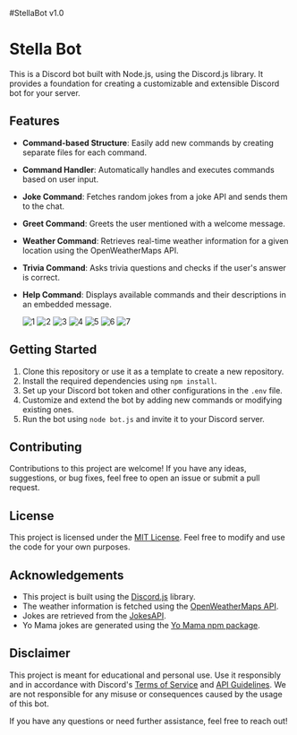 #StellaBot v1.0


# Stella Bot

This is a Discord bot built with Node.js, using the Discord.js library. It provides a foundation for creating a customizable and extensible Discord bot for your server.

## Features

- **Command-based Structure**: Easily add new commands by creating separate files for each command.
- **Command Handler**: Automatically handles and executes commands based on user input.
- **Joke Command**: Fetches random jokes from a joke API and sends them to the chat.
- **Greet Command**: Greets the user mentioned with a welcome message.
- **Weather Command**: Retrieves real-time weather information for a given location using the OpenWeatherMaps API.
- **Trivia Command**: Asks trivia questions and checks if the user's answer is correct.
- **Help Command**: Displays available commands and their descriptions in an embedded message.

  ![1](https://github.com/Shashank519915/StellaBot/assets/120128150/6e83789b-9489-4f53-bd2f-2e6b74e493d6)
  ![2](https://github.com/Shashank519915/StellaBot/assets/120128150/1a825a1a-8d43-4a67-87e1-5a9ff1b3b4ff)
  ![3](https://github.com/Shashank519915/StellaBot/assets/120128150/325d1d40-00e9-4c59-8fe2-ea667202c991)
  ![4](https://github.com/Shashank519915/StellaBot/assets/120128150/9fc7a140-3d1f-485a-8ab7-f34f588fe074)
  ![5](https://github.com/Shashank519915/StellaBot/assets/120128150/6799b3b1-e3d7-452e-920c-7abdea8b4075)
  ![6](https://github.com/Shashank519915/StellaBot/assets/120128150/c2257971-9fa5-44dd-b13b-475f5a22f8b8)
  ![7](https://github.com/Shashank519915/StellaBot/assets/120128150/c948026c-b491-4bb1-9dea-a4202259f164)

## Getting Started

1. Clone this repository or use it as a template to create a new repository.
2. Install the required dependencies using `npm install`.
3. Set up your Discord bot token and other configurations in the `.env` file.
4. Customize and extend the bot by adding new commands or modifying existing ones.
5. Run the bot using `node bot.js` and invite it to your Discord server.

## Contributing

Contributions to this project are welcome! If you have any ideas, suggestions, or bug fixes, feel free to open an issue or submit a pull request.

## License

This project is licensed under the [MIT License](https://opensource.org/licenses/MIT). Feel free to modify and use the code for your own purposes.

## Acknowledgements

- This project is built using the [Discord.js](https://discord.js.org/) library.
- The weather information is fetched using the [OpenWeatherMaps API](https://openweathermap.org/).
- Jokes are retrieved from the [JokesAPI](https://jokesapi.io/).
- Yo Mama jokes are generated using the [Yo Mama npm package](https://www.npmjs.com/package/yo-mama).

## Disclaimer

This project is meant for educational and personal use. Use it responsibly and in accordance with Discord's [Terms of Service](https://discord.com/terms) and [API Guidelines](https://discord.com/developers/docs/intro). We are not responsible for any misuse or consequences caused by the usage of this bot.

If you have any questions or need further assistance, feel free to reach out!
